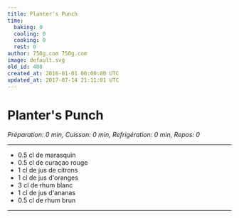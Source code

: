 ```yaml
---
title: Planter's Punch
time:
  baking: 0
  cooling: 0
  cooking: 0
  rest: 0
author: 750g.com 750g.com
image: default.svg
old_id: 408
created_at: 2016-01-01 00:00:00 UTC
updated_at: 2017-07-14 21:11:01 UTC
---
```


# Planter's Punch

_Préparation: 0 min, Cuisson: 0 min, Refrigération: 0 min, Repos: 0_

---

- 0.5 cl de marasquin
- 0.5 cl de curaçao rouge
- 1 cl de jus de citrons
- 1 cl de jus d'oranges
- 3 cl de rhum blanc
- 1 cl de jus d'ananas
- 0.5 cl de rhum brun

---
